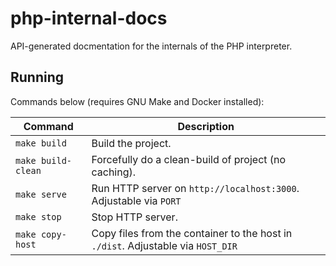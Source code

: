 # php-internal-docs

API-generated docmentation for the internals of the PHP interpreter.

## Running

Commands below (requires GNU Make and Docker installed):

| Command            | Description                                          |
| ------------------ | ---------------------------------------------------- |
| `make build`       | Build the project.                                   |
| `make build-clean` | Forcefully do a clean-build of project (no caching). |
| `make serve`       | Run HTTP server on `http://localhost:3000`. Adjustable via `PORT` |
| `make stop`        | Stop HTTP server.                                    |
| `make copy-host`   | Copy files from the container to the host in `./dist`. Adjustable via `HOST_DIR` |
